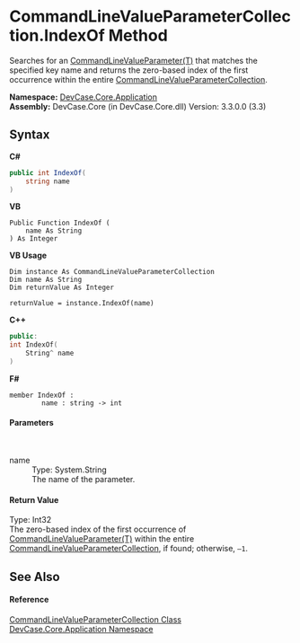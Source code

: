 # CommandLineValueParameterCollection.IndexOf Method 
 

Searches for an <a href="T_DevCase_Core_Application_CommandLineValueParameter_1">CommandLineValueParameter(T)</a> that matches the specified key name and returns the zero-based index of the first occurrence within the entire <a href="T_DevCase_Core_Application_CommandLineValueParameterCollection">CommandLineValueParameterCollection</a>.

**Namespace:**&nbsp;<a href="N_DevCase_Core_Application">DevCase.Core.Application</a><br />**Assembly:**&nbsp;DevCase.Core (in DevCase.Core.dll) Version: 3.3.0.0 (3.3)

## Syntax

**C#**<br />
``` C#
public int IndexOf(
	string name
)
```

**VB**<br />
``` VB
Public Function IndexOf ( 
	name As String
) As Integer
```

**VB Usage**<br />
``` VB Usage
Dim instance As CommandLineValueParameterCollection
Dim name As String
Dim returnValue As Integer

returnValue = instance.IndexOf(name)
```

**C++**<br />
``` C++
public:
int IndexOf(
	String^ name
)
```

**F#**<br />
``` F#
member IndexOf : 
        name : string -> int 

```


#### Parameters
&nbsp;<dl><dt>name</dt><dd>Type: System.String<br />The name of the parameter.</dd></dl>

#### Return Value
Type: Int32<br />The zero-based index of the first occurrence of <a href="T_DevCase_Core_Application_CommandLineValueParameter_1">CommandLineValueParameter(T)</a> within the entire <a href="T_DevCase_Core_Application_CommandLineValueParameterCollection">CommandLineValueParameterCollection</a>, if found; otherwise, `–1`.

## See Also


#### Reference
<a href="T_DevCase_Core_Application_CommandLineValueParameterCollection">CommandLineValueParameterCollection Class</a><br /><a href="N_DevCase_Core_Application">DevCase.Core.Application Namespace</a><br />